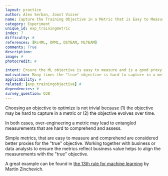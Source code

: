 ```yaml
---
layout: practice
author: Alex Serban, Joost Visser
name: Capture the Training Objective in a Metric that is Easy to Measure and Understand
category: Experiment
unique_id: exp_trainingmetric
index: 7
difficulty: #
references: [Rs4ML, OPML, DSTEAM, MLTEAM]
comments: True
description:
image: #
photocredit: #

intent: Ensure the ML objective is easy to measure and is a good proxy for the "true" objective. #
motivation: Many times the "true" objective is hard to capture in a metric and may lead to entangled measurements. Choosing a simple, observable metric as a proxy simplifies things, leads to better interpretability and enhances communication within the team. #
applicability: #
related: [exp_trainingobjective] #
dependencies: #
survey_question: Q38
---
```


Choosing an objective to optimize is not trivial because (1) the objective may be hard to capture in a metric or (2) the objective evolves over time.


In both cases, over-engineering a metric may lead to entangled measurements that are hard to comprehend and assess.


Simple metrics, that are easy to measure and comprehend are considered better proxies for the "true" objective.
Working together with business or data analysts to ensure the metrics reflect business value helps to align the measurements with the "true" objective.


A great example can be found in <a href="https://developers.google.com/machine-learning/guides/rules-of-ml" target="blank">the 13th rule for machine learning</a> by Martin Zinchevich.